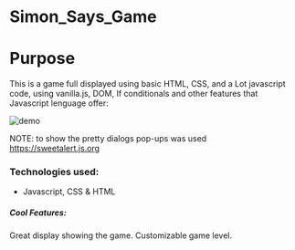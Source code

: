 # Simon_Says_Game
# Purpose

This is a game full displayed using basic HTML, CSS, and a Lot javascript code, using vanilla.js, DOM, If conditionals and other features that Javascript lenguage offer:

![demo](https://media.giphy.com/media/iDIgKNx2HyzHMRkqQB/giphy.gif)

NOTE: to show the pretty dialogs pop-ups was used https://sweetalert.js.org

### Technologies used:
- Javascript, CSS & HTML

##### Cool Features:

Great display showing the game.
Customizable game level.
